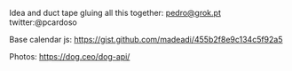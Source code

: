 Idea and duct tape gluing all this together: pedro@grok.pt twitter:@pcardoso

Base calendar js: https://gist.github.com/madeadi/455b2f8e9c134c5f92a5

Photos: https://dog.ceo/dog-api/
